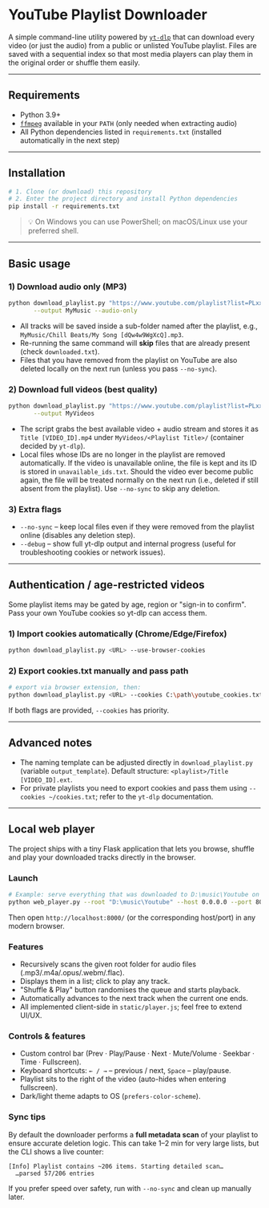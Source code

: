 # YouTube Playlist Downloader

A simple command-line utility powered by [`yt-dlp`](https://github.com/yt-dlp/yt-dlp) that can download every video (or just the audio) from a public or unlisted YouTube playlist. Files are saved with a sequential index so that most media players can play them in the original order or shuffle them easily.

---

## Requirements

* Python 3.9+
* [`ffmpeg`](https://ffmpeg.org/) available in your `PATH` (only needed when extracting audio)
* All Python dependencies listed in `requirements.txt` (installed automatically in the next step)

---

## Installation

```bash
# 1. Clone (or download) this repository
# 2. Enter the project directory and install Python dependencies
pip install -r requirements.txt
```

> 💡 On Windows you can use PowerShell; on macOS/Linux use your preferred shell.

---

## Basic usage

### 1) Download audio only (MP3)
```bash
python download_playlist.py "https://www.youtube.com/playlist?list=PLxxxxxxxxxxxxxxxx" \
       --output MyMusic --audio-only
```
* All tracks will be saved inside a sub-folder named after the playlist, e.g., `MyMusic/Chill Beats/My Song [dQw4w9WgXcQ].mp3`.
* Re-running the same command will **skip** files that are already present (check `downloaded.txt`).
* Files that you have removed from the playlist on YouTube are also deleted locally on the next run (unless you pass `--no-sync`).

### 2) Download full videos (best quality)
```bash
python download_playlist.py "https://www.youtube.com/playlist?list=PLxxxxxxxxxxxxxxxx" \
       --output MyVideos
```
* The script grabs the best available video + audio stream and stores it as `Title [VIDEO_ID].mp4` under `MyVideos/<Playlist Title>/` (container decided by `yt-dlp`).
* Local files whose IDs are no longer in the playlist are removed automatically. If the video is unavailable online, the file is kept and its ID is stored in `unavailable_ids.txt`. Should the video ever become public again, the file will be treated normally on the next run (i.e., deleted if still absent from the playlist). Use `--no-sync` to skip any deletion.

### 3) Extra flags

* `--no-sync` – keep local files even if they were removed from the playlist online (disables any deletion step).
* `--debug` – show full yt-dlp output and internal progress (useful for troubleshooting cookies or network issues).

---

## Authentication / age-restricted videos

Some playlist items may be gated by age, region or "sign-in to confirm". Pass your own YouTube cookies so yt-dlp can access them.

### 1) Import cookies automatically (Chrome/Edge/Firefox)

```bash
python download_playlist.py <URL> --use-browser-cookies
```

### 2) Export cookies.txt manually and pass path

```bash
# export via browser extension, then:
python download_playlist.py <URL> --cookies C:\path\youtube_cookies.txt
```

If both flags are provided, `--cookies` has priority.

---

## Advanced notes

* The naming template can be adjusted directly in `download_playlist.py` (variable `output_template`). Default structure: `<playlist>/Title [VIDEO_ID].ext`.
* For private playlists you need to export cookies and pass them using `--cookies ~/cookies.txt`; refer to the `yt-dlp` documentation.

---

## Local web player

The project ships with a tiny Flask application that lets you browse, shuffle and play your downloaded tracks directly in the browser.

### Launch

```bash
# Example: serve everything that was downloaded to D:\music\Youtube on port 8000
python web_player.py --root "D:\music\Youtube" --host 0.0.0.0 --port 8000
```

Then open `http://localhost:8000/` (or the corresponding host/port) in any modern browser.

### Features

* Recursively scans the given root folder for audio files (.mp3/.m4a/.opus/.webm/.flac).
* Displays them in a list; click to play any track.
* "Shuffle & Play" button randomises the queue and starts playback.
* Automatically advances to the next track when the current one ends.
* All implemented client-side in `static/player.js`; feel free to extend UI/UX.

### Controls & features

* Custom control bar (Prev · Play/Pause · Next · Mute/Volume · Seekbar · Time · Fullscreen).
* Keyboard shortcuts: `← / →` – previous / next, `Space` – play/pause.
* Playlist sits to the right of the video (auto-hides when entering fullscreen).
* Dark/light theme adapts to OS (`prefers-color-scheme`).

### Sync tips

By default the downloader performs a **full metadata scan** of your playlist to ensure accurate deletion logic. This can take 1–2 min for very large lists, but the CLI shows a live counter:

```
[Info] Playlist contains ~206 items. Starting detailed scan…
  …parsed 57/206 entries
```

If you prefer speed over safety, run with `--no-sync` and clean up manually later.